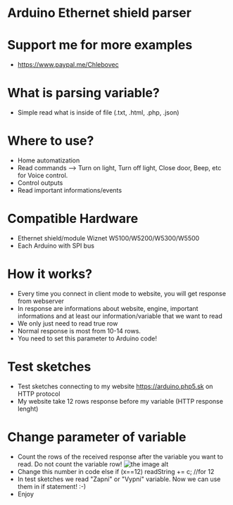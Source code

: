 # Arduino Ethernet shield parser
# Support me for more examples
* https://www.paypal.me/Chlebovec

# What is parsing variable?
* Simple read what is inside of file (.txt, .html, .php, .json)

# Where to use?
* Home automatization
* Read commands --> Turn on light, Turn off light, Close door, Beep, etc for Voice control.
* Control outputs
* Read important informations/events

# Compatible Hardware
* Ethernet shield/module Wiznet W5100/W5200/W5300/W5500
* Each Arduino with SPI bus

# How it works?
* Every time you connect in client mode to website, you will get response from webserver
* In response are informations about website, engine, important informations and at least our information/variable that we want to read
* We only just need to read true row
* Normal response is most from 10-14 rows. 
* You need to set this parameter to Arduino code!

# Test sketches
* Test sketches connecting to my website https://arduino.php5.sk on HTTP protocol
* My website take 12 rows response before my variable (HTTP response lenght)

# Change parameter of variable
* Count the rows of the received response after the variable you want to read. Do not count the variable row!
![the image alt](https://i.nahraj.to/f/1ZOs.jpg)
* Change this number in code else if (x==12) readString += c; //for 12
* In test sketches we read "Zapni" or "Vypni" variable. Now we can use them in if statement! :-)
* Enjoy
